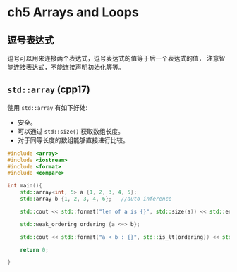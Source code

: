 # ch5 Arrays and Loops

## 逗号表达式

逗号可以用来连接两个表达式，逗号表达式的值等于后一个表达式的值， 注意智能连接表达式，不能连接声明初始化等等。

## `std::array` (cpp17)

使用 `std::array` 有如下好处:

- 安全。
- 可以通过 `std::size()` 获取数组长度。
- 对于同等长度的数组能够直接进行比较。

```cpp
#include <array>
#include <iostream>
#include <format>
#include <compare>

int main(){
    std::array<int, 5> a {1, 2, 3, 4, 5};
    std::array b {1, 2, 3, 4, 6};   //auto inference

    std::cout << std::format("len of a is {}", std::size(a)) << std::endl;

    std::weak_ordering ordering {a <=> b};

    std::cout << std::format("a < b : {}", std::is_lt(ordering)) << std::endl;

    return 0;

}
```
